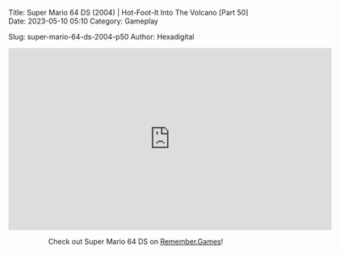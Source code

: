 Title: Super Mario 64 DS (2004) | Hot-Foot-It Into The Volcano [Part 50]
Date: 2023-05-10 05:10
Category: Gameplay

Slug: super-mario-64-ds-2004-p50
Author: Hexadigital

<center><iframe src="https://www.youtube.com/embed/x14ALxEuL_w?feature=oembed" allow="accelerometer; autoplay; encrypted-media; gyroscope; picture-in-picture" width="640" height="360" frameborder="0"></iframe>

Check out Super Mario 64 DS on [Remember.Games](https://remember.games/game/2250/super-mario-64-ds/)!</center>